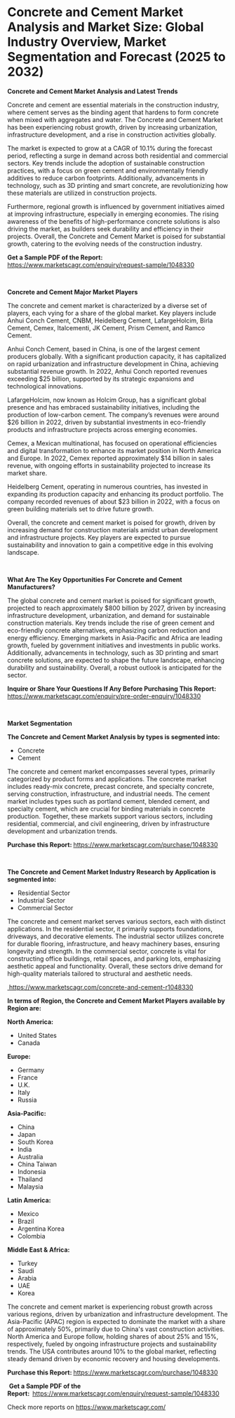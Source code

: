 <p><h1>Concrete and Cement Market Analysis and Market Size: Global Industry Overview, Market Segmentation and Forecast (2025 to 2032)</h1></p><p><strong>Concrete and Cement Market Analysis and Latest Trends</strong></p>
<p><p>Concrete and cement are essential materials in the construction industry, where cement serves as the binding agent that hardens to form concrete when mixed with aggregates and water. The Concrete and Cement Market has been experiencing robust growth, driven by increasing urbanization, infrastructure development, and a rise in construction activities globally. </p><p>The market is expected to grow at a CAGR of 10.1% during the forecast period, reflecting a surge in demand across both residential and commercial sectors. Key trends include the adoption of sustainable construction practices, with a focus on green cement and environmentally friendly additives to reduce carbon footprints. Additionally, advancements in technology, such as 3D printing and smart concrete, are revolutionizing how these materials are utilized in construction projects.</p><p>Furthermore, regional growth is influenced by government initiatives aimed at improving infrastructure, especially in emerging economies. The rising awareness of the benefits of high-performance concrete solutions is also driving the market, as builders seek durability and efficiency in their projects. Overall, the Concrete and Cement Market is poised for substantial growth, catering to the evolving needs of the construction industry.</p></p>
<p><strong>Get a Sample PDF of the Report:&nbsp;</strong> <a href="https://www.marketscagr.com/enquiry/request-sample/1048330?utm_campaign=2215&utm_medium=2&utm_source=Github&utm_content=ia&utm_term=06022025&utm_id=concrete-and-cement">https://www.marketscagr.com/enquiry/request-sample/1048330</a></p>
<p>&nbsp;</p>
<p><strong>Concrete and Cement Major Market Players</strong></p>
<p><p>The concrete and cement market is characterized by a diverse set of players, each vying for a share of the global market. Key players include Anhui Conch Cement, CNBM, Heidelberg Cement, LafargeHolcim, Birla Cement, Cemex, Italcementi, JK Cement, Prism Cement, and Ramco Cement. </p><p>Anhui Conch Cement, based in China, is one of the largest cement producers globally. With a significant production capacity, it has capitalized on rapid urbanization and infrastructure development in China, achieving substantial revenue growth. In 2022, Anhui Conch reported revenues exceeding $25 billion, supported by its strategic expansions and technological innovations.</p><p>LafargeHolcim, now known as Holcim Group, has a significant global presence and has embraced sustainability initiatives, including the production of low-carbon cement. The company’s revenues were around $26 billion in 2022, driven by substantial investments in eco-friendly products and infrastructure projects across emerging economies.</p><p>Cemex, a Mexican multinational, has focused on operational efficiencies and digital transformation to enhance its market position in North America and Europe. In 2022, Cemex reported approximately $14 billion in sales revenue, with ongoing efforts in sustainability projected to increase its market share.</p><p>Heidelberg Cement, operating in numerous countries, has invested in expanding its production capacity and enhancing its product portfolio. The company recorded revenues of about $23 billion in 2022, with a focus on green building materials set to drive future growth.</p><p>Overall, the concrete and cement market is poised for growth, driven by increasing demand for construction materials amidst urban development and infrastructure projects. Key players are expected to pursue sustainability and innovation to gain a competitive edge in this evolving landscape.</p></p>
<p>&nbsp;</p>
<p><strong>What Are The Key Opportunities For Concrete and Cement Manufacturers?</strong></p>
<p><p>The global concrete and cement market is poised for significant growth, projected to reach approximately $800 billion by 2027, driven by increasing infrastructure development, urbanization, and demand for sustainable construction materials. Key trends include the rise of green cement and eco-friendly concrete alternatives, emphasizing carbon reduction and energy efficiency. Emerging markets in Asia-Pacific and Africa are leading growth, fueled by government initiatives and investments in public works. Additionally, advancements in technology, such as 3D printing and smart concrete solutions, are expected to shape the future landscape, enhancing durability and sustainability. Overall, a robust outlook is anticipated for the sector.</p></p>
<p><strong>Inquire or Share Your Questions If Any Before Purchasing This Report:</strong> <a href="https://www.marketscagr.com/enquiry/pre-order-enquiry/1048330?utm_campaign=2215&utm_medium=2&utm_source=Github&utm_content=ia&utm_term=06022025&utm_id=concrete-and-cement">https://www.marketscagr.com/enquiry/pre-order-enquiry/1048330</a></p>
<p>&nbsp;</p>
<p><strong>Market Segmentation</strong></p>
<p><strong>The Concrete and Cement Market Analysis by types is segmented into:</strong></p>
<p><ul><li>Concrete</li><li>Cement</li></ul></p>
<p><p>The concrete and cement market encompasses several types, primarily categorized by product forms and applications. The concrete market includes ready-mix concrete, precast concrete, and specialty concrete, serving construction, infrastructure, and industrial needs. The cement market includes types such as portland cement, blended cement, and specialty cement, which are crucial for binding materials in concrete production. Together, these markets support various sectors, including residential, commercial, and civil engineering, driven by infrastructure development and urbanization trends.</p></p>
<p><strong>Purchase this Report:&nbsp;</strong><a href="https://www.marketscagr.com/purchase/1048330?utm_campaign=2215&utm_medium=2&utm_source=Github&utm_content=ia&utm_term=06022025&utm_id=concrete-and-cement">https://www.marketscagr.com/purchase/1048330</a></p>
<p>&nbsp;</p>
<p><strong>The Concrete and Cement Market Industry Research by Application is segmented into:</strong></p>
<p><ul><li>Residential Sector</li><li>Industrial Sector</li><li>Commercial Sector</li></ul></p>
<p><p>The concrete and cement market serves various sectors, each with distinct applications. In the residential sector, it primarily supports foundations, driveways, and decorative elements. The industrial sector utilizes concrete for durable flooring, infrastructure, and heavy machinery bases, ensuring longevity and strength. In the commercial sector, concrete is vital for constructing office buildings, retail spaces, and parking lots, emphasizing aesthetic appeal and functionality. Overall, these sectors drive demand for high-quality materials tailored to structural and aesthetic needs.</p></p>
<p><a href="https://www.marketscagr.com/concrete-and-cement-r1048330?utm_campaign=2215&utm_medium=2&utm_source=Github&utm_content=ia&utm_term=06022025&utm_id=concrete-and-cement">&nbsp;https://www.marketscagr.com/concrete-and-cement-r1048330</a></p>
<p><strong>In terms of Region, the Concrete and Cement Market Players available by Region are:</strong></p>
<p>
    <p> <strong> North America: </strong>
        <ul>
            <li>United States</li>
            <li>Canada</li>
        </ul>
        </p> 
    <p> <strong> Europe: </strong>
        <ul>
            <li>Germany</li>
            <li>France</li>
            <li>U.K.</li>
            <li>Italy</li>
            <li>Russia</li>
        </ul>
        </p> 
    <p> <strong> Asia-Pacific: </strong>
        <ul>
            <li>China</li>
            <li>Japan</li>
            <li>South Korea</li>
            <li>India</li>
            <li>Australia</li>
            <li>China Taiwan</li>
            <li>Indonesia</li>
            <li>Thailand</li>
            <li>Malaysia</li>
        </ul>
        </p> 
    <p> <strong> Latin America: </strong>
        <ul>
            <li>Mexico</li>
            <li>Brazil</li>
            <li>Argentina Korea</li>
            <li>Colombia</li>
        </ul>
        </p> 
    <p> <strong> Middle East & Africa: </strong>
        <ul>
            <li>Turkey</li>
            <li>Saudi</li>
            <li>Arabia</li>
            <li>UAE</li>
            <li>Korea</li>
        </ul>
    </p>
    </p>
<p><p>The concrete and cement market is experiencing robust growth across various regions, driven by urbanization and infrastructure development. The Asia-Pacific (APAC) region is expected to dominate the market with a share of approximately 50%, primarily due to China's vast construction activities. North America and Europe follow, holding shares of about 25% and 15%, respectively, fueled by ongoing infrastructure projects and sustainability trends. The USA contributes around 10% to the global market, reflecting steady demand driven by economic recovery and housing developments.</p></p>
<p><strong>Purchase this Report: </strong><a href="https://www.marketscagr.com/purchase/1048330?utm_campaign=2215&utm_medium=2&utm_source=Github&utm_content=ia&utm_term=06022025&utm_id=concrete-and-cement">https://www.marketscagr.com/purchase/1048330</a></p>
<p>&nbsp;<strong>Get a Sample PDF of the Report:&nbsp;&nbsp;</strong><a href="https://www.marketscagr.com/enquiry/request-sample/1048330?utm_campaign=2215&utm_medium=2&utm_source=Github&utm_content=ia&utm_term=06022025&utm_id=concrete-and-cement">https://www.marketscagr.com/enquiry/request-sample/1048330</a></p>
<p><strong></strong></p>
<p>Check more reports on <a href="https://www.marketscagr.com/?utm_campaign=2215&utm_medium=2&utm_source=Github&utm_content=ia&utm_term=06022025&utm_id=concrete-and-cement">https://www.marketscagr.com/</a></p>